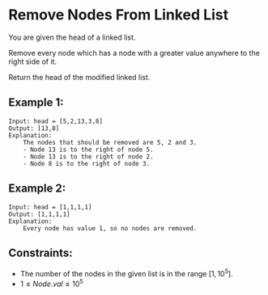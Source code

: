 # Remove Nodes From Linked List

You are given the head of a linked list.

Remove every node which has a node with a greater value anywhere to the  
right side of it.

Return the head of the modified linked list.

 

## Example 1:

    Input: head = [5,2,13,3,8]
    Output: [13,8]
    Explanation: 
        The nodes that should be removed are 5, 2 and 3.
        - Node 13 is to the right of node 5.
        - Node 13 is to the right of node 2.
        - Node 8 is to the right of node 3.

## Example 2:

    Input: head = [1,1,1,1]
    Output: [1,1,1,1]
    Explanation: 
        Every node has value 1, so no nodes are removed.

 

## Constraints:

* The number of the nodes in the given list is in the range $[1, 10^5]$.
* $1 \le Node.val \le 10^5$
